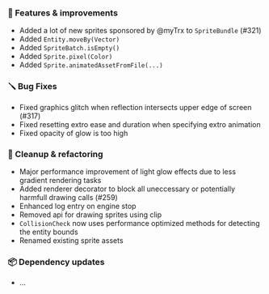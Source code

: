### 🚀 Features & improvements

- Added a lot of new sprites sponsored by @myTrx to `SpriteBundle` (#321)
- Added `Entity.moveBy(Vector)`
- Added `SpriteBatch.isEmpty()`
- Added `Sprite.pixel(Color)`
- Added `Sprite.animatedAssetFromFile(...)`

### 🪛 Bug Fixes

- Fixed graphics glitch when reflection intersects upper edge of screen (#317)
- Fixed resetting extro ease and duration when specifying extro animation
- Fixed opacity of glow is too high

### 🧽 Cleanup & refactoring

- Major performance improvement of light glow effects due to less gradient rendering tasks
- Added renderer decorator to block all uneccessary or potentially harmfull drawing calls (#259)
- Enhanced log entry on engine stop
- Removed api for drawing sprites using clip
- `CollisionCheck` now uses performance optimized methods for detecting the entity bounds
- Renamed existing sprite assets

### 📦 Dependency updates

- ...
